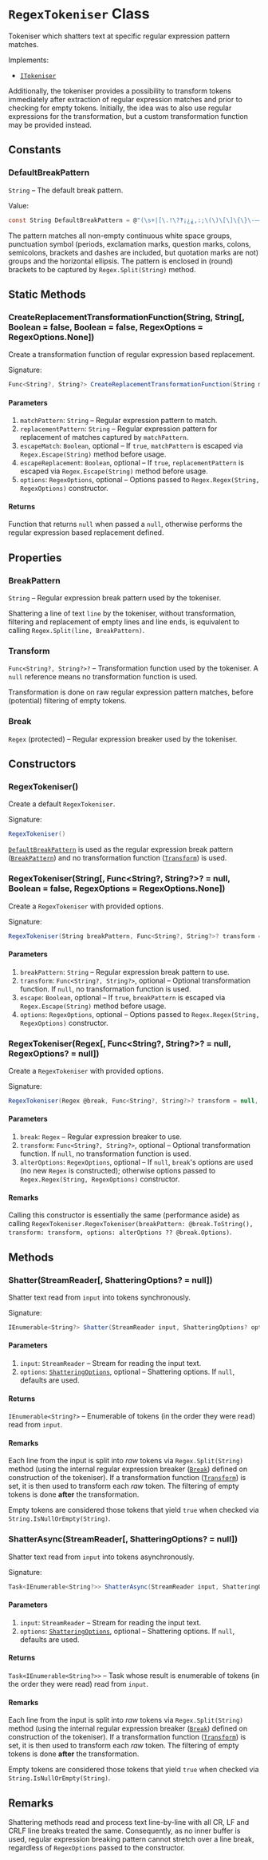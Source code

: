 # ```RegexTokeniser``` Class

Tokeniser which shatters text at specific regular expression pattern matches.

Implements:

*  [```ITokeniser```](ITokeniser.md)

Additionally, the tokeniser provides a possibility to transform tokens immediately after extraction of regular expression matches and prior to checking for empty tokens. Initially, the idea was to also use regular expressions for the transformation, but a custom transformation function may be provided instead.

## Constants

### DefaultBreakPattern

```String``` &ndash; The default break pattern.

Value:

```csharp
const String DefaultBreakPattern = @"(\s+|[\.!\?‽¡¿⸘,:;\(\)\[\]\{\}\-—–]+|…)"

```

The pattern matches all non-empty continuous white space groups, punctuation symbol (periods, exclamation marks, question marks, colons, semicolons, brackets and dashes are included, but quotation marks are not) groups and the horizontal ellipsis. The pattern is enclosed in (round) brackets to be captured by ```Regex.Split(String)``` method.

## Static Methods

### CreateReplacementTransformationFunction(String, String[, Boolean = false, Boolean = false, RegexOptions = RegexOptions.None])

Create a transformation function of regular expression based replacement.

Signature:

```csharp
Func<String?, String?> CreateReplacementTransformationFunction(String matchPattern, String replacementPattern, Boolean escapeMatch = false, Boolean escapeReplacement = false, RegexOptions options = RegexOptions.None)

```

#### Parameters

1.  ```matchPattern```: ```String``` &ndash; Regular expression pattern to match.
2.  ```replacementPattern```: ```String``` &ndash; Regular expression pattern for replacement of matches captured by ```matchPattern```.
3.  ```escapeMatch```: ```Boolean```, optional &ndash; If ```true```, ```matchPattern``` is escaped via ```Regex.Escape(String)``` method before usage.
4.  ```escapeReplacement```: ```Boolean```, optional &ndash; If ```true```, ```replacementPattern``` is escaped via ```Regex.Escape(String)``` method before usage.
5.  ```options```: ```RegexOptions```, optional &ndash; Options passed to ```Regex.Regex(String, RegexOptions)``` constructor.

#### Returns

Function that returns ```null``` when passed a ```null```, otherwise performs the regular expression based replacement defined.

## Properties

### BreakPattern

```String``` &ndash; Regular expression break pattern used by the tokeniser.

Shattering a line of text ```line``` by the tokeniser, without transformation, filtering and replacement of empty lines and line ends, is equivalent to calling ```Regex.Split(line, BreakPattern)```.

### Transform

```Func<String?, String?>?``` &ndash; Transformation function used by the tokeniser. A ```null``` reference means no transformation function is used.

Transformation is done on raw regular expression pattern matches, before (potential) filtering of empty tokens.

### Break

```Regex``` (protected) &ndash; Regular expression breaker used by the tokeniser.

## Constructors

### RegexTokeniser()

Create a default ```RegexTokeniser```.

Signature:

```csharp
RegexTokeniser()

```

[```DefaultBreakPattern```](#defaultbreakpattern) is used as the regular expression break pattern ([```BreakPattern```](#breakpattern)) and no transformation function ([```Transform```](#transform)) is used.

### RegexTokeniser(String[, Func<String?, String?>? = null, Boolean = false, RegexOptions = RegexOptions.None])

Create a ```RegexTokeniser``` with provided options.

Signature:

```csharp
RegexTokeniser(String breakPattern, Func<String?, String?>? transform = null, Boolean escape = false, RegexOptions options = RegexOptions.None)

```

#### Parameters

1.  ```breakPattern```: ```String``` &ndash; Regular expression break pattern to use.
2.  ```transform```: ```Func<String?, String?>```, optional &ndash; Optional transformation function. If ```null```, no transformation function is used.
3.  ```escape```: ```Boolean```, optional &ndash; If ```true```, ```breakPattern``` is escaped via ```Regex.Escape(String)``` method before usage.
4.  ```options```: ```RegexOptions```, optional &ndash; Options passed to ```Regex.Regex(String, RegexOptions)``` constructor.

### RegexTokeniser(Regex[, Func<String?, String?>? = null, RegexOptions? = null])

Create a ```RegexTokeniser``` with provided options.

Signature:

```csharp
RegexTokeniser(Regex @break, Func<String?, String?>? transform = null, RegexOptions? alterOptions = null)

```

#### Parameters

1.  ```break```: ```Regex``` &ndash; Regular expression breaker to use.
2.  ```transform```: ```Func<String?, String?>```, optional &ndash; Optional transformation function. If ```null```, no transformation function is used.
4.  ```alterOptions```: ```RegexOptions```, optional &ndash; If ```null```, ```break```'s options are used (no new ```Regex``` is constructed); otherwise options passed to ```Regex.Regex(String, RegexOptions)``` constructor.

#### Remarks

Calling this constructor is essentially the same (performance aside) as calling ```RegexTokeniser.RegexTokeniser(breakPattern: @break.ToString(), transform: transform, options: alterOptions ?? @break.Options)```.

## Methods

### Shatter(StreamReader[, ShatteringOptions? = null])

Shatter text read from ```input``` into tokens synchronously.

Signature:

```csharp
IEnumerable<String?> Shatter(StreamReader input, ShatteringOptions? options = null)

```

#### Parameters

1.  ```input```: ```StreamReader``` &ndash; Stream for reading the input text.
2.  ```options```: [```ShatteringOptions```](ShatteringOptions.md), optional &ndash; Shattering options. If ```null```, defaults are used.

#### Returns

```IEnumerable<String?>``` &ndash; Enumerable of tokens (in the order they were read) read from ```input```.

#### Remarks

Each line from the input is split into *raw* tokens via ```Regex.Split(String)``` method (using the internal regular expression breaker ([```Break```](#break)) defined on construction of the tokeniser). If a transformation function ([```Transform```](#transform)) is set, it is then used to transform each *raw* token. The filtering of empty tokens is done **after** the transformation.

Empty tokens are considered those tokens that yield ```true``` when checked via ```String.IsNullOrEmpty(String)```.

### ShatterAsync(StreamReader[, ShatteringOptions? = null])

Shatter text read from ```input``` into tokens asynchronously.

Signature:

```csharp
Task<IEnumerable<String?>> ShatterAsync(StreamReader input, ShatteringOptions? options = null)

```

#### Parameters

1.  ```input```: ```StreamReader``` &ndash; Stream for reading the input text.
2.  ```options```: [```ShatteringOptions```](ShatteringOptions.md), optional &ndash; Shattering options. If ```null```, defaults are used.

#### Returns

```Task<IEnumerable<String?>>``` &ndash; Task whose result is enumerable of tokens (in the order they were read) read from ```input```.

#### Remarks

Each line from the input is split into *raw* tokens via ```Regex.Split(String)``` method (using the internal regular expression breaker ([```Break```](#break)) defined on construction of the tokeniser). If a transformation function ([```Transform```](#transform)) is set, it is then used to transform each *raw* token. The filtering of empty tokens is done **after** the transformation.

Empty tokens are considered those tokens that yield ```true``` when checked via ```String.IsNullOrEmpty(String)```.

## Remarks

Shattering methods read and process text line-by-line with all CR, LF and CRLF line breaks treated the same. Consequently, as no inner buffer is used, regular expression breaking pattern cannot stretch over a line break, regardless of ```RegexOptions``` passed to the constructor.
